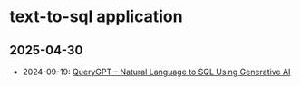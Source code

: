 # text-to-sql application

## 2025-04-30

- 2024-09-19: [QueryGPT – Natural Language to SQL Using Generative AI](https://www.uber.com/en-TW/blog/query-gpt/)
